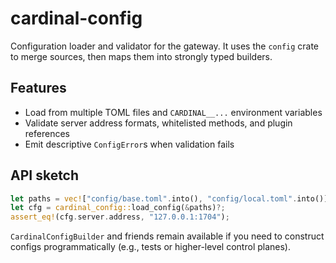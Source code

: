 # cardinal-config

Configuration loader and validator for the gateway.  It uses the `config` crate to merge sources, then maps them into strongly typed builders.

## Features

- Load from multiple TOML files and `CARDINAL__...` environment variables
- Validate server address formats, whitelisted methods, and plugin references
- Emit descriptive `ConfigError`s when validation fails

## API sketch

```rust
let paths = vec!["config/base.toml".into(), "config/local.toml".into()];
let cfg = cardinal_config::load_config(&paths)?;
assert_eq!(cfg.server.address, "127.0.0.1:1704");
```

`CardinalConfigBuilder` and friends remain available if you need to construct configs programmatically (e.g., tests or higher-level control planes).
